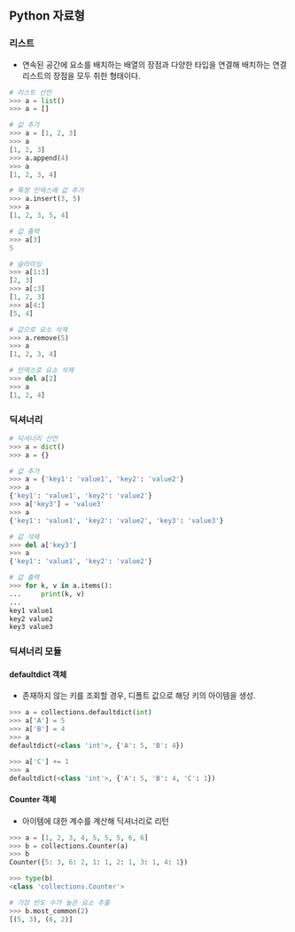 ## Python 자료형

### 리스트
* 연속된 공간에 요소를 배치하는 배열의 장점과 다양한 타입을 연결해 배치하는 연결 리스트의 장점을 모두 취한 형태이다.

```python
# 리스트 선언
>>> a = list()
>>> a = []

# 값 추가
>>> a = [1, 2, 3]
>>> a
[1, 2, 3]
>>> a.append(4)
>>> a
[1, 2, 3, 4]

# 특정 인덱스에 값 추가
>>> a.insert(3, 5)
>>> a
[1, 2, 3, 5, 4]

# 값 출력
>>> a[3]
5

# 슬라이싱
>>> a[1:3]
[2, 3]
>>> a[:3]
[1, 2, 3]
>>> a[4:]
[5, 4]

# 값으로 요소 삭제
>>> a.remove(5)
>>> a
[1, 2, 3, 4]

# 인덱스로 요소 삭제
>>> del a[2]
>>> a
[1, 2, 4]
```

### 딕셔너리

```python
# 딕셔너리 선언
>>> a = dict()
>>> a = {}

# 값 추가
>>> a = {'key1': 'value1', 'key2': 'value2'}
>>> a
{'key1': 'value1', 'key2': 'value2'}
>>> a['key3'] = 'value3'
>>> a
{'key1': 'value1', 'key2': 'value2', 'key3': 'value3'}

# 값 삭제
>>> del a['key3']
>>> a
{'key1': 'value1', 'key2': 'value2'}

# 값 출력
>>> for k, v in a.items():
...     print(k, v)
...
key1 value1
key2 value2
key3 value3
```

### 딕셔너리 모듈

#### defaultdict 객체
* 존재하지 않는 키를 조회할 경우, 디폴트 값으로 해당 키의 아이템을 생성.

```python
>>> a = collections.defaultdict(int)
>>> a['A'] = 5
>>> a['B'] = 4
>>> a
defaultdict(<class 'int'>, {'A': 5, 'B': 4})

>>> a['C'] += 1
>>> a
defaultdict(<class 'int'>, {'A': 5, 'B': 4, 'C': 1})
```

#### Counter 객체
* 아이템에 대한 계수를 계산해 딕셔너리로 리턴
  
```python
>>> a = [1, 2, 3, 4, 5, 5, 5, 6, 6]
>>> b = collections.Counter(a)
>>> b
Counter({5: 3, 6: 2, 1: 1, 2: 1, 3: 1, 4: 1})

>>> type(b)
<class 'collections.Counter'>

# 가장 빈도 수가 높은 요소 추출
>>> b.most_common(2)
[(5, 3), (6, 2)]
```